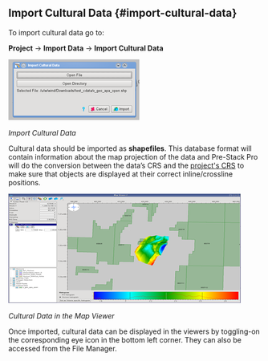 ## Import Cultural Data {#import-cultural-data}

To import cultural data go to:

**Project** → **Import Data** → **Import Cultural Data**

![](/assets/001_import_cultural.png)

_Import Cultural Data_

Cultural data should be imported as **shapefiles**. This database format will contain information about the map projection of the data and Pre-Stack Pro will do the conversion between the data’s CRS and the [project's CRS](/create_a_new_project.md) to make sure that objects are displayed at their correct inline/crossline positions.

![](/assets/002_import_cultural.png)

_Cultural Data in the Map Viewer_

Once imported, cultural data can be displayed in the viewers by toggling-on the corresponding eye icon in the bottom left corner. They can also be accessed from the File Manager.

